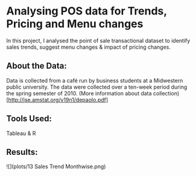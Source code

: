# Analysing POS data for Trends, Pricing and Menu changes

In this project, I analysed the point of sale transactional dataset to identify sales trends, suggest menu changes & impact of pricing changes.

## About the Data:
Data is collected from a café run by business students at a Midwestern public university. The data were collected over a ten-week period during the spring semester of 2010.
(More information about data collection)[http://jse.amstat.org/v19n1/depaolo.pdf]

## Tools Used:
Tableau & R

## Results:
![](plots/13 Sales Trend Monthwise.png)
